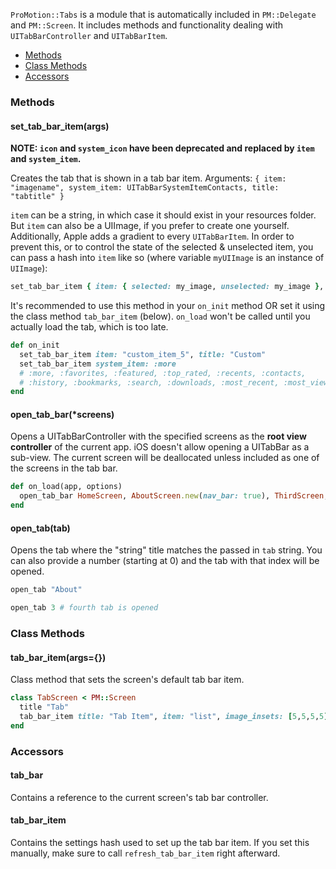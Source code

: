 `ProMotion::Tabs` is a module that is automatically included in `PM::Delegate` and `PM::Screen`. It includes methods and functionality dealing with `UITabBarController` and `UITabBarItem`.

* [Methods](?#methods)
* [Class Methods](?#class-methods)
* [Accessors](?#accessors)

### Methods

#### set_tab_bar_item(args)

**NOTE: `icon` and `system_icon` have been deprecated and replaced by `item` and `system_item`.**

Creates the tab that is shown in a tab bar item.
Arguments: `{ item: "imagename", system_item: UITabBarSystemItemContacts, title: "tabtitle" }`

`item` can be a string, in which case it should exist in your resources folder. But `item` can also be a UIImage, if you prefer to create one yourself. Additionally, Apple adds a gradient to every `UITabBarItem`. In order to prevent this, or to control the state of the selected & unselected item, you can pass a hash into `item` like so (where variable `myUIImage` is an instance of `UIImage`):

```ruby
set_tab_bar_item { item: { selected: my_image, unselected: my_image }, title: "tabtitle" }
```

It's recommended to use this method in your `on_init` method OR set it using the class method `tab_bar_item` (below). `on_load` won't be called until you actually load the tab, which is too late.

```ruby
def on_init
  set_tab_bar_item item: "custom_item_5", title: "Custom"
  set_tab_bar_item system_item: :more
  # :more, :favorites, :featured, :top_rated, :recents, :contacts,
  # :history, :bookmarks, :search, :downloads, :most_recent, :most_viewed
end
```

#### open_tab_bar(*screens)

Opens a UITabBarController with the specified screens as the **root view controller** of the current app.
iOS doesn't allow opening a UITabBar as a sub-view. The current screen will be deallocated unless included
as one of the screens in the tab bar.

```ruby
def on_load(app, options)
  open_tab_bar HomeScreen, AboutScreen.new(nav_bar: true), ThirdScreen, HelpScreen
end
```

#### open_tab(tab)

Opens the tab where the "string" title matches the passed in `tab` string. You can also
provide a number (starting at 0) and the tab with that index will be opened.

```ruby
open_tab "About"

open_tab 3 # fourth tab is opened
```

### Class Methods

#### tab_bar_item(args={})

Class method that sets the screen's default tab bar item.

```ruby
class TabScreen < PM::Screen
  title "Tab"
  tab_bar_item title: "Tab Item", item: "list", image_insets: [5,5,5,5]
end
```

### Accessors

#### tab_bar

Contains a reference to the current screen's tab bar controller.

#### tab_bar_item

Contains the settings hash used to set up the tab bar item. If you set this manually,
make sure to call `refresh_tab_bar_item` right afterward.
